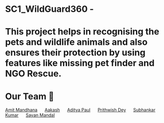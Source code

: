 # SC1_WildGuard360 - 
# This project helps in recognising the pets and wildlife animals and also ensures their protection by using features like missing pet finder and NGO Rescue.

# Our Team 🚀
<a href="https://github.com/AmitMandhana">Amit Mandhana</a>
<span>&nbsp;&nbsp;&nbsp;&nbsp;</span>
<a href="https://github.com/Akash-Mondal2004">Aakash</a>
<span>&nbsp;&nbsp;&nbsp;&nbsp;</span>
<a href="https://github.com/Poseidon120104">Aditya Paul</a>
<span>&nbsp;&nbsp;&nbsp;&nbsp;</span>
<a href="https://github.com/prithwish2dey">Prithwish Dey</a>
<span>&nbsp;&nbsp;&nbsp;&nbsp;</span>
<a href="https://github.com/Shubhankarkmr">Subhankar Kumar</a>
<span>&nbsp;&nbsp;&nbsp;&nbsp;</span>
<a href="https://github.com/sayan-iiitian">Sayan Mandal</a>


